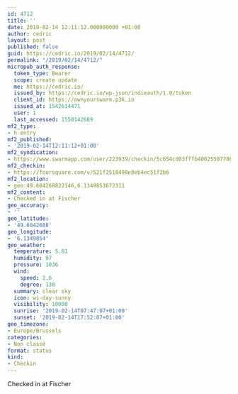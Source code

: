 ```yaml
---
id: 4712
title: ''
date: 2019-02-14 12:11:12.000000000 +01:00
author: cedric
layout: post
published: false
guid: https://cedric.io/2019/02/14/4712/
permalink: "/2019/02/14/4712/"
micropub_auth_response:
  token_type: Bearer
  scope: create update
  me: https://cedric.io/
  issued_by: https://cedric.io/wp-json/indieauth/1.0/token
  client_id: https://ownyourswarm.p3k.io
  issued_at: 1542614471
  user: 1
  last_accessed: 1550142689
mf2_type:
- h-entry
mf2_published:
- '2019-02-14T12:11:12+01:00'
mf2_syndication:
- https://www.swarmapp.com/user/223939/checkin/5c654cd03fffb40025507786
mf2_checkin:
- https://foursquare.com/v/521f2518498e8eb4ec51f2b6
mf2_location:
- geo:49.604268822146,6.1349853672311
mf2_content:
- Checked in at Fischer
geo_accuracy:
- ''
geo_latitude:
- '49.6042688'
geo_longitude:
- '6.1349854'
geo_weather:
  temperature: 5.81
  humidity: 97
  pressure: 1036
  wind:
    speed: 2.6
    degree: 130
  summary: clear sky
  icon: wi-day-sunny
  visibility: 10000
  sunrise: '2019-02-14T07:47:07+01:00'
  sunset: '2019-02-14T17:52:07+01:00'
geo_timezone:
- Europe/Brussels
categories:
- Non classé
format: status
kind:
- Checkin
---
```

Checked in at Fischer
